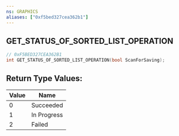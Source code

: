 ```yaml
---
ns: GRAPHICS
aliases: ["0xf5bed327cea362b1"]
---
```

## GET_STATUS_OF_SORTED_LIST_OPERATION

```c
// 0xF5BED327CEA362B1
int GET_STATUS_OF_SORTED_LIST_OPERATION(bool ScanForSaving);
```

## Return Type Values:
| Value | Name |
| --- | --- |
| 0 | Succeeded |
| 1 | In Progress |
| 2 | Failed |

